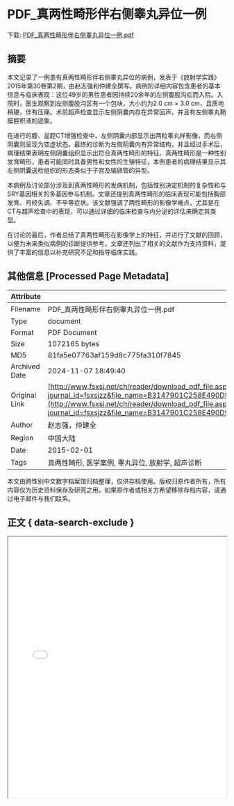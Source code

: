# PDF_真两性畸形伴右侧睾丸异位一例

<!-- tcd_download_link -->
下载: [PDF_真两性畸形伴右侧睾丸异位一例.pdf](PDF_真两性畸形伴右侧睾丸异位一例.pdf)
<!-- tcd_download_link_end -->

## 摘要

<!-- tcd_abstract -->
本文记录了一例患有真两性畸形伴右侧睾丸异位的病例，发表于《放射学实践》2015年第30卷第2期，由赵志强和仲建全撰写。病例的详细内容包含患者的基本信息与临床表现：这位49岁的男性患者因持续20余年的左侧腹股沟疝而入院。入院时，医生观察到左侧腹股沟区有一个包块，大小约为2.0 cm × 3.0 cm，且质地稍硬，伴有压痛。术前超声检查显示左侧阴囊内存在异常回声，并且有左侧睾丸鞘膜腔积液的迹象。

在进行的腹、盆腔CT增强检查中，左侧阴囊内部显示出两粒睾丸样影像，而右侧阴囊则呈现为空虚状态。最终的诊断为左侧阴囊内有异常结构，并且经过手术后，病理结果表明左侧阴囊组织显示出符合真两性畸形的特征。真两性畸形是一种性别发育畸形，患者可能同时具备男性和女性的生殖特征，本例患者的病理结果显示其左侧阴囊送检组织的形态类似于子宫及输卵管的异型。

本病例及讨论部分涉及到真两性畸形的发病机制，包括性别决定机制的复杂性和与SRY基因相关的多基因参与机制。文章还提到真两性畸形的临床表现可能包括胸部发育、月经失调、不孕等症状。该文献强调了两性畸形的影像学难点，尤其是在CT与超声检查中的表现，可以通过详细的临床检查与内分泌的评估来确定其类型。

在讨论的最后，作者总结了真两性畸形在影像学上的特征，并进行了文献的回顾，以便为未来类似病例的诊断提供参考。文章还列出了相关的文献作为支持资料，提供了丰富的信息以补充研究不足和指导临床实践。

<!-- tcd_abstract_end -->

## 其他信息 [Processed Page Metadata]

| Attribute       | Value                                  |
|-----------------|----------------------------------------|
| Filename        | PDF_真两性畸形伴右侧睾丸异位一例.pdf                             |
| Type            | document                                 |
| Format          | PDF Document                               |
| Size            | 1072165 bytes                           |
| MD5             | 81fa5e07763af159d8c775fa310f7845                                  |
| Archived Date   | 2024-11-07 18:49:40                             |
| Original Link   | [http://www.fsxsj.net/ch/reader/download_pdf_file.aspx?journal_id=fsxsjzz&file_name=B3147901C258E490D979EE43861CEE2773CD65F42F800F43CADF50EFB1C6593D36CA80617A37C096F352A11B4DAC2E90E8794D1A72B898A53E012244F438FAD6&open_type=self&file_no=20150229](http://www.fsxsj.net/ch/reader/download_pdf_file.aspx?journal_id=fsxsjzz&file_name=B3147901C258E490D979EE43861CEE2773CD65F42F800F43CADF50EFB1C6593D36CA80617A37C096F352A11B4DAC2E90E8794D1A72B898A53E012244F438FAD6&open_type=self&file_no=20150229)                         |
| Author          | 赵志强，仲建全                               |
| Region          | 中国大陆                               |
| Date            | 2015-02-01                                 |
| Tags            | 真两性畸形, 医学案例, 睾丸异位, 放射学, 超声诊断                                 |

本文由跨性别中文数字档案馆归档整理，仅供存档使用。版权归原作者所有，所有内容仅为历史资料保存及研究之用。如果原作者或相关方希望移除存档内容，请通过电子邮件与我们联系。

## 正文 { data-search-exclude }

<!-- tcd_main_text -->
<iframe src="../PDF_真两性畸形伴右侧睾丸异位一例.pdf" width="100%" height="600px">
    <p>无法显示PDF，请下载查看。</p>
</iframe>
<!-- tcd_main_text_end -->

